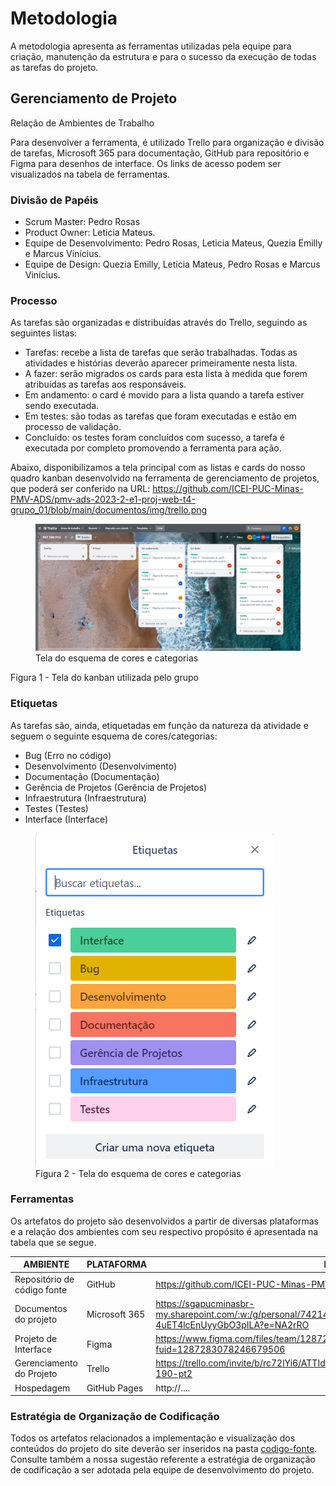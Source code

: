 
# Metodologia

A metodologia apresenta as ferramentas utilizadas pela equipe para criação, manutenção da estrutura e para o sucesso da execução de todas as tarefas do projeto. 

## Gerenciamento de Projeto

Relação de Ambientes de Trabalho 

Para desenvolver a ferramenta, é utilizado Trello para organização e divisão de tarefas, Microsoft 365 para documentação, GitHub para repositório e Figma para desenhos de interface. Os links de acesso podem ser visualizados na tabela de ferramentas. 


### Divisão de Papéis

- Scrum Master: Pedro Rosas
- Product Owner: Leticia Mateus.
- Equipe de Desenvolvimento: Pedro Rosas, Leticia Mateus, Quezia Emilly e Marcus Vinícius.
- Equipe de Design: Quezia Emilly, Leticia Mateus, Pedro Rosas e Marcus Vinícius.


### Processo

As tarefas são organizadas e distribuídas através do Trello, seguindo as seguintes listas: 

- Tarefas: recebe a lista de tarefas que serão trabalhadas. Todas as atividades e histórias deverão aparecer primeiramente nesta lista. 
- A fazer: serão migrados os cards para esta lista à medida que forem atribuídas as tarefas aos responsáveis. 
- Em andamento: o card é movido para a lista quando a tarefa estiver sendo executada. 
- Em testes: são todas as tarefas que foram executadas e estão em processo de validação. 
- Concluído: os testes foram concluídos com sucesso, a tarefa é executada por completo promovendo a ferramenta para ação.

Abaixo, disponibilizamos a tela principal com as listas e cards do nosso quadro kanban desenvolvido na ferramenta de gerenciamento de projetos, que poderá ser conferido na URL: https://github.com/ICEI-PUC-Minas-PMV-ADS/pmv-ads-2023-2-e1-proj-web-t4-grupo_01/blob/main/documentos/img/trello.png

<figure> 
  <img src="https://github.com/ICEI-PUC-Minas-PMV-ADS/pmv-ads-2023-2-e1-proj-web-t4-grupo_01/blob/main/documentos/img/trello.png"
    <figcaption>   Tela do esquema de cores e categorias </figcaption>
</figure> 
<figcaption>   Figura 1 - Tela do kanban utilizada pelo grupo </figcaption>


### Etiquetas
<p>As tarefas são, ainda, etiquetadas em função da natureza da atividade e seguem o seguinte esquema de cores/categorias:</p>

<ul>
  <li>Bug (Erro no código)</li>
  <li>Desenvolvimento (Desenvolvimento)</li>
  <li>Documentação (Documentação)</li>
  <li>Gerência de Projetos (Gerência de Projetos)</li>
  <li>Infraestrutura (Infraestrutura)</li>
  <li>Testes (Testes)</li>
  <li>Interface (Interface)</li>
</ul>

<figure> 
  <img src="https://github.com/ICEI-PUC-Minas-PMV-ADS/pmv-ads-2023-2-e1-proj-web-t4-grupo_01/blob/main/documentos/img/TelaDeCategorias.png"
    <figcaption>  Figura 2 - Tela do esquema de cores e categorias </figcaption>
</figure> 
  
### Ferramentas



Os artefatos do projeto são desenvolvidos a partir de diversas plataformas e a relação dos ambientes com seu respectivo propósito é apresentada na tabela que se segue.

| AMBIENTE                            | PLATAFORMA                         | LINK DE ACESSO                         |
|-------------------------------------|------------------------------------|----------------------------------------|
| Repositório de código fonte         | GitHub                             | https://github.com/ICEI-PUC-Minas-PMV-ADS/pmv-ads-2023-2-e1-proj-web-t4-grupo_01                           |
| Documentos do projeto               | Microsoft 365                      | https://sgapucminasbr-my.sharepoint.com/:w:/g/personal/742145_sga_pucminas_br/ETyCqsm8p8lJg47hPbejBQYB8-4uET4lcEnUyyGbO3pILA?e=NA2rRO                             |
| Projeto de Interface                | Figma                              | https://www.figma.com/files/team/1287283079841102599/Pet-190-wireframe?fuid=1287283078246679506                           |
| Gerenciamento do Projeto            | Trello                             | https://trello.com/invite/b/rc72lYi6/ATTId79e2d123c72cd8a54489ba94912e528CA2A7581/pet-190-pt2                          |
| Hospedagem                          | GitHub Pages                       | http://....                            |


### Estratégia de Organização de Codificação 

Todos os artefatos relacionados a implementação e visualização dos conteúdos do projeto do site deverão ser inseridos na pasta [codigo-fonte](http://https://github.com/ICEI-PUC-Minas-PMV-ADS/WebApplicationProject-Template-v2/tree/main/codigo-fonte). Consulte também a nossa sugestão referente a estratégia de organização de codificação a ser adotada pela equipe de desenvolvimento do projeto.
